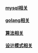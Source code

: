 #### [mysql相关](./blog/mysql.md)

#### [golang相关](./blog/GMP.md)

#### [算法相关](./algorithm/)

#### [设计模式相关](./Pattern/)

